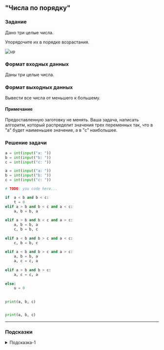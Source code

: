 ## "Числа по порядку"

### Задание

Дано три целые числа. 

Упорядочите их в порядке возрастания.

![up](img/up.png)

### Формат входных данных

Даны три целые числа.

### Формат выходных данных

Вывести все числа от меньшего к большему.

#### Примечание

Предоставленную заготовку не менять. Ваша задача, написать алгоритм, который распределит значения трех переменных так, что в "a" будет наименьшее значение, а в "c" наибольшее.

### Решение задачи

```python
a = int(input("a: "))
b = int(input("b: "))
c = int(input("c: "))

a = int(input("a: "))
b = int(input("b: "))
c = int(input("c: "))

# TODO: you code here...

if  a < b and b < c:
    t = 0
elif a > b and b < c and a < c:
    a, b = b, a
   
elif a > b and b < c and a > c:
    a, b = b, a
    c, b = b, c
   
elif a < b and b > c and a < c:
    c, b = b, c
   
elif a < b and b > c and a > c:
    a, b = b, a
    a, c = c, a
   
elif a > b and b > c: 
    a, c = c, a
   
else:
    u = 0
   
    
print(a, b, c)


print(a, b, c)
```

---

### Подсказки

<details>
<summary>Подсказка-1</summary>
Вспомните про задачу "поменять значения переменных местами".
</details>
